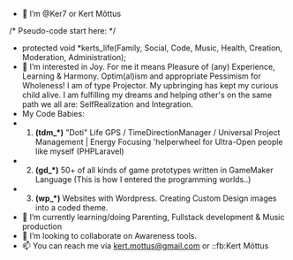 - 👋 I’m @Ker7 or Kert Mõttus

/* Pseudo-code start here: */
- protected void *kerts_life(Family, Social, Code, Music, Health, Creation, Moderation, Administration);
- 👀 I’m interested in Joy. For me it means Pleasure of (any) Experience, Learning & Harmony.
      Optim(al)ism and appropriate Pessimism for Wholeness!
      I am of type Projector. My upbringing has kept my curious child alive.
      I am fulfilling my dreams and helping other's on the same path we all are: SelfRealization and Integration.
-    My Code Babies:
-    1) **(tdm_*)** "Doti" Life GPS / TimeDirectionManager / Universal Project Management | Energy Focusing 'helperwheel for Ultra-Open people like myself (PHPLaravel)
-    2) **(gd_*)** 50+ of all kinds of game prototypes written in GameMaker Language (This is how I entered the programming worlds..)
-    3) **(wp_*)** Websites with Wordpress. Creating Custom Design images into a coded theme.
- 🌱 I’m currently learning/doing Parenting, Fullstack development & Music production
- 💞️ I’m looking to collaborate on Awareness tools.
- 📫 You can reach me via kert.mottus@gmail.com or ::fb:Kert Mõttus
